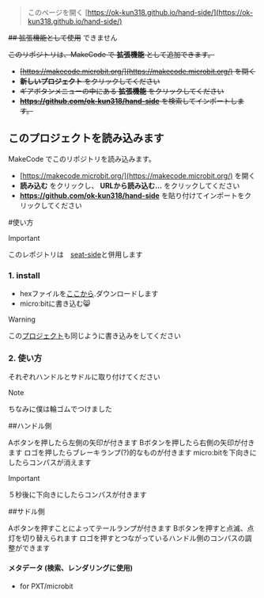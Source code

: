 
> このページを開く [https://ok-kun318.github.io/hand-side/](https://ok-kun318.github.io/hand-side/)

~~## 拡張機能として使用~~ できません

~~このリポジトリは、MakeCode で **拡張機能** として追加できます。~~

* ~~[https://makecode.microbit.org/](https://makecode.microbit.org/) を開く~~
* ~~**新しいプロジェクト** をクリックしてください~~
* ~~ギアボタンメニューの中にある **拡張機能** をクリックしてください~~
* ~~**https://github.com/ok-kun318/hand-side** を検索してインポートします。~~

## このプロジェクトを読み込みます

MakeCode でこのリポジトリを読み込みます。

* [https://makecode.microbit.org/](https://makecode.microbit.org/) を開く
* **読み込む** をクリックし、 **URLから読み込む...** をクリックしてください
* **https://github.com/ok-kun318/hand-side** を貼り付けてインポートをクリックしてください

#使い方
> [!IMPORTANT]
> このレポジトリは　[seat-side](https://github.com/Ok-kun318/seat-side/)と併用します

### 1. install
* hexファイルを[ここから](https://github.com/Ok-kun318/hand-side/releases/download/v1.0.0/microbit-hand-side-v1.0.0.hex).ダウンロードします
* micro:bitに書き込む😸
> [!WARNING]
>この[プロジェクト](https://github.com/Ok-kun318/seat-side)も同じように書き込みをしてください

### 2. 使い方

それぞれハンドルとサドルに取り付けてください
> [!NOTE]
> ちなみに僕は輪ゴムでつけました

##ハンドル側

Aボタンを押したら左側の矢印が付きます
Bボタンを押したら右側の矢印が付きます
ロゴを押したらブレーキランプ(?)的なものが付きます
micro:bitを下向きにしたらコンパスが消えます
> [!IMPORTANT]
> ５秒後に下向きにしたらコンパスが付きます

##サドル側

Aボタンを押すことによってテールランプが付きます
Bボタンを押すと点滅、点灯を切り替えられます
ロゴを押すとつながっているハンドル側のコンパスの調整ができます


#### メタデータ (検索、レンダリングに使用)

* for PXT/microbit
<script src="https://makecode.com/gh-pages-embed.js"></script><script>makeCodeRender("{{ site.makecode.home_url }}", "{{ site.github.owner_name }}/{{ site.github.repository_name }}");</script>
